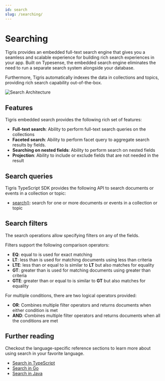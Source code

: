 ```yaml
---
id: search
slug: /searching/
---
```


# Searching

Tigris provides an embedded full-text search engine that gives you a
seamless and scalable experience for building rich search experiences in
your app. Built on Typesense, the embedded search engine eliminates the need
to run a separate search system alongside your database.

Furthermore, Tigris automatically indexes the data in collections and topics,
providing rich search capability out-of-the-box.

![Search Architecture](/img/search.jpg)

## Features

Tigris embedded search provides the following rich set of features:

- **Full-text search**: Ability to perform full-text search queries on the
  collections
- **Faceted search**: Ability to perform facet query to aggregate search
  results by fields.
- **Searching on nested fields**: Ability to perform search on nested fields
- **Projection**: Ability to include or exclude fields that are not needed in
  the result

## Search queries

Tigris TypeScript SDK provides the following API to search documents or events
in a collection or topic:

- [search()](../typescript/search#searching-for-documents): search for one
  or more documents or events in a collection or topic

## Search filters

The search operations allow specifying filters on any of the fields.

Filters support the following comparison operators:

- **EQ**: equal to is used for exact matching
- **LT**: less than is used for matching documents using less than criteria
- **LTE**: less than or equal to is similar to **LT** but also matches for
  equality
- **GT**: greater than is used for matching documents using greater than
  criteria
- **GTE**: greater than or equal to is similar to **GT** but also matches
  for equality

For multiple conditions, there are two logical operators provided:

- **OR**: Combines multiple filter operators and returns documents when
  either condition is met
- **AND**: Combines multiple filter operators and returns documents when all
  the conditions are met

## Further reading

Checkout the language-specific reference sections to learn more about
using search in your favorite language.

- [Search in TypeScript](../typescript/search)
- [Search in Go](../golang/search)
- [Search in Java](../java/search)

